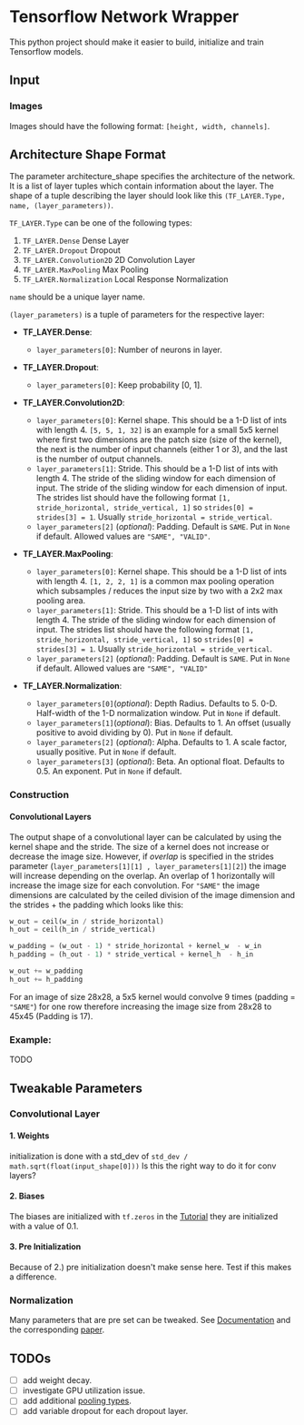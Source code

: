 # Tensorflow Network Wrapper
This python project should make it easier to build, initialize and train Tensorflow models.

## Input
### Images
Images should have the following format: ```[height, width, channels]```. 

## Architecture Shape Format
The parameter architecture_shape specifies the architecture of the network. It is a list of layer tuples which contain information about the layer. 
The shape of a tuple describing the layer should look like this ```(TF_LAYER.Type, name, (layer_parameters))```.

```TF_LAYER.Type``` can be one of the following types:
1. ```TF_LAYER.Dense``` Dense Layer
2. ```TF_LAYER.Dropout``` Dropout
3. ```TF_LAYER.Convolution2D``` 2D Convolution Layer
4. ```TF_LAYER.MaxPooling``` Max Pooling
5. ```TF_LAYER.Normalization``` Local Response Normalization


```name``` should be a unique layer name.


```(layer_parameters)``` is a tuple of parameters for the respective layer:


- **TF_LAYER.Dense**: 
  - ```layer_parameters[0]```: Number of neurons in layer.



- **TF_LAYER.Dropout**: 
    - ```layer_parameters[0]```: Keep probability [0, 1].

- **TF_LAYER.Convolution2D**: 
  - ```layer_parameters[0]```: Kernel shape. This should be a 1-D list of ints with length 4. ```[5, 5, 1, 32]``` is an example for a small 5x5 kernel where first two dimensions are the patch size (size of the kernel), the next is the number of input channels (either 1 or 3), and the last is the number of output channels.
  - ```layer_parameters[1]```: Stride. This should be a 1-D list of ints with length 4. The stride of the sliding window for each dimension of input. The stride of the sliding window for each dimension of input. The strides list should have the following format ```[1, stride_horizontal, stride_vertical, 1]``` so ```strides[0] = strides[3] = 1```. Usually ```stride_horizontal = stride_vertical```.
  - ```layer_parameters[2]``` (_optional_): Padding. Default is ```SAME```. Put in ```None``` if default. Allowed values are ```"SAME", "VALID"```. 



- **TF_LAYER.MaxPooling**: 
  - ```layer_parameters[0]```: Kernel shape. This should be a 1-D list of ints with length 4. ```[1, 2, 2, 1]``` is a common max pooling operation which subsamples / reduces the input size by two with a 2x2 max pooling area.
  - ```layer_parameters[1]```: Stride. This should be a 1-D list of ints with length 4. The stride of the sliding window for each dimension of input. The strides list should have the following format ```[1, stride_horizontal, stride_vertical, 1]``` so ```strides[0] = strides[3] = 1```. Usually ```stride_horizontal = stride_vertical```.
  - ```layer_parameters[2]``` (_optional_): Padding. Default is ```SAME```. Put in ```None``` if default. Allowed values are ```"SAME", "VALID"```

- **TF_LAYER.Normalization**: 
  - ```layer_parameters[0]```(_optional_): Depth Radius. Defaults to 5. 0-D. Half-width of the 1-D normalization window. Put in ```None``` if default.
  - ```layer_parameters[1]```(_optional_): Bias. Defaults to 1. An offset (usually positive to avoid dividing by 0). Put in ```None``` if default.
  - ```layer_parameters[2]``` (_optional_): Alpha. Defaults to 1. A scale factor, usually positive. Put in ```None``` if default.
  - ```layer_parameters[3]``` (_optional_): Beta. An optional float. Defaults to 0.5. An exponent. Put in ```None``` if default.

### Construction

#### Convolutional Layers
The output shape of a convolutional layer can be calculated by using the kernel shape and the stride.
The size of a kernel does not increase or decrease the image size. However, if *overlap* is specified in the strides parameter (```layer_parameters[1][1] , layer_parameters[1][2]```) the image will increase depending on the overlap. An overlap of 1 horizontally will increase the image size for each convolution. 
For ```"SAME"``` the image dimensions are calculated by the ceiled division of the image dimension and the strides + the padding which looks like this:
```python
w_out = ceil(w_in / stride_horizontal)
h_out = ceil(h_in / stride_vertical)

w_padding = (w_out - 1) * stride_horizontal + kernel_w  - w_in
h_padding = (h_out - 1) * stride_vertical + kernel_h  - h_in

w_out += w_padding
h_out += h_padding
```
For an image of size 28x28, a 5x5 kernel would convolve 9 times (padding = ```"SAME"```) for one row therefore increasing the image size from 28x28 to 45x45 (Padding is 17).

### Example:
TODO

## Tweakable Parameters

### Convolutional Layer
#### 1. Weights
initialization is done with a std_dev of ```std_dev / math.sqrt(float(input_shape[0]))```
Is this the right way to do it for conv layers?

#### 2. Biases
The biases are initialized with ```tf.zeros``` in the [Tutorial](https://www.tensorflow.org/tutorials/deep_cnn/#cifar-10_model) they are initialized with a value of 0.1.

#### 3. Pre Initialization
Because of 2.) pre initialization doesn't make sense here. Test if this makes a difference.

### Normalization
Many parameters that are pre set can be tweaked. See [Documentation](https://www.tensorflow.org/api_docs/python/nn/normalization) and the corresponding [paper](http://papers.nips.cc/paper/4824-imagenet-classification-with-deep-convolutional-neural-networks).

## TODOs
- [ ] add weight decay.
- [ ] investigate GPU utilization issue.
- [ ] add additional [pooling types](https://www.tensorflow.org/api_docs/python/nn/pooling).
- [ ] add variable dropout for each dropout layer.
